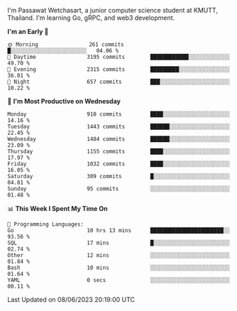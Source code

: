 
I'm Passawat Wetchasart, a junior computer science student at KMUTT, Thailand. I'm learning Go, gRPC, and web3 development.



<!--START_SECTION:waka-->
**I'm an Early 🐤** 

```text
🌞 Morning                261 commits         █░░░░░░░░░░░░░░░░░░░░░░░░   04.06 % 
🌆 Daytime                3195 commits        ████████████░░░░░░░░░░░░░   49.70 % 
🌃 Evening                2315 commits        █████████░░░░░░░░░░░░░░░░   36.01 % 
🌙 Night                  657 commits         ███░░░░░░░░░░░░░░░░░░░░░░   10.22 % 
```
📅 **I'm Most Productive on Wednesday** 

```text
Monday                   910 commits         ████░░░░░░░░░░░░░░░░░░░░░   14.16 % 
Tuesday                  1443 commits        ██████░░░░░░░░░░░░░░░░░░░   22.45 % 
Wednesday                1484 commits        ██████░░░░░░░░░░░░░░░░░░░   23.09 % 
Thursday                 1155 commits        ████░░░░░░░░░░░░░░░░░░░░░   17.97 % 
Friday                   1032 commits        ████░░░░░░░░░░░░░░░░░░░░░   16.05 % 
Saturday                 309 commits         █░░░░░░░░░░░░░░░░░░░░░░░░   04.81 % 
Sunday                   95 commits          ░░░░░░░░░░░░░░░░░░░░░░░░░   01.48 % 
```


📊 **This Week I Spent My Time On** 

```text
💬 Programming Languages: 
Go                       10 hrs 13 mins      ███████████████████████░░   93.56 % 
SQL                      17 mins             █░░░░░░░░░░░░░░░░░░░░░░░░   02.74 % 
Other                    12 mins             ░░░░░░░░░░░░░░░░░░░░░░░░░   01.84 % 
Bash                     10 mins             ░░░░░░░░░░░░░░░░░░░░░░░░░   01.64 % 
YAML                     0 secs              ░░░░░░░░░░░░░░░░░░░░░░░░░   00.11 % 
```


 Last Updated on 08/06/2023 20:19:00 UTC
<!--END_SECTION:waka-->

<!--
**markpassawat/markpassawat** is a ✨ _special_ ✨ repository because its `README.md` (this file) appears on your GitHub profile.

Here are some ideas to get you started:

- 🔭 I’m currently working on ...
- 🌱 I’m currently learning ...
- 👯 I’m looking to collaborate on ...
- 🤔 I’m looking for help with ...
- 💬 Ask me about ...
- 📫 How to reach me: ...
- 😄 Pronouns: He/Him
- ⚡ Fun fact: ...
-->
